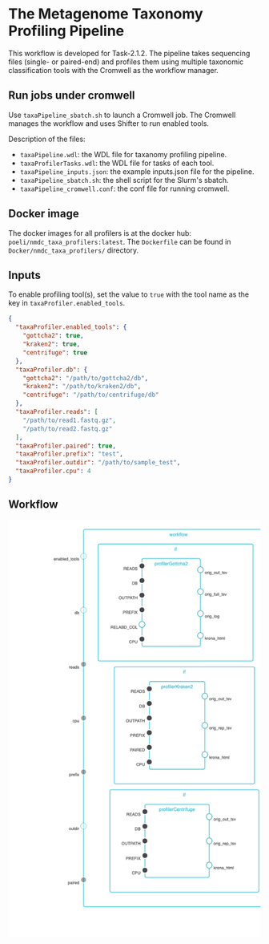 # The Metagenome Taxonomy Profiling Pipeline

This workflow is developed for Task-2.1.2. The pipeline takes sequencing files (single- or paired-end) and profiles them using multiple taxonomic classification tools with the Cromwell as the workflow manager.

## Run jobs under cromwell

Use `taxaPipeline_sbatch.sh` to launch a Cromwell job. The Cromwell manages the workflow and uses Shifter to run enabled tools.

Description of the files:
 - `taxaPipeline.wdl`: the WDL file for taxanomy profiling pipeline.
 - `taxaProfilerTasks.wdl`: the WDL file for tasks of each tool.
 - `taxaPipeline_inputs.json`: the example inputs.json file for the pipeline.
 - `taxaPipeline_sbatch.sh`: the shell script for the Slurm's sbatch.
 - `taxaPipeline_cromwell.conf`: the conf file for running cromwell.

## Docker image

The docker images for all profilers is at the docker hub: `poeli/nmdc_taxa_profilers:latest`. The `Dockerfile` can be found in `Docker/nmdc_taxa_profilers/` directory.

## Inputs

To enable profiling tool(s), set the value to `true` with the tool name as the key in `taxaProfiler.enabled_tools`.

```json
{
  "taxaProfiler.enabled_tools": {
    "gottcha2": true,
    "kraken2": true,
    "centrifuge": true
  },
  "taxaProfiler.db": {
    "gottcha2": "/path/to/gottcha2/db",
    "kraken2": "/path/to/kraken2/db",
    "centrifuge": "/path/to/centrifuge/db"
  },
  "taxaProfiler.reads": [
    "/path/to/read1.fastq.gz",
    "/path/to/read2.fastq.gz"
  ],
  "taxaProfiler.paired": true,
  "taxaProfiler.prefix": "test",
  "taxaProfiler.outdir": "/path/to/sample_test",
  "taxaProfiler.cpu": 4
}
```

## Workflow
![workflow](../Docker/nmdc_taxa_profilers/workflow.png)
